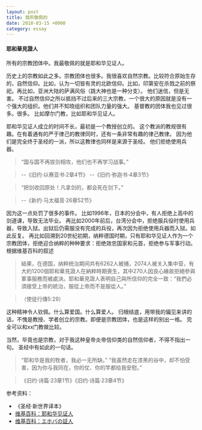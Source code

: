 ```yaml
---
layout: post
title: 我所敬佩的
date: 2018-03-15 +0900
category: essay
---
```


#### 耶和華見證人

所有的宗教团体中。我最敬佩的就是耶和华见证人。

历史上的宗教如此之多。宗教团体也很多。我很喜欢自然宗教。比较符合原始生存的，自然信仰。比如，认为一切皆有灵的北欧信仰。比如，印第安在杀戮之前的祭祀。再比如，亚洲大陆的萨满风俗（跳大神也是一种分支）。
他们迷信，但是无害。
不过自然信仰之所以抵挡不过后来的三大宗教，一个很大的原因就是没有一个强大的组织。他们并不知晓组织和团队力量的强大。
基督教的团体我也见过很多。很多。
比如摩尔门教，比如耶和华见证人。

耶和华见证人成立的时间不长，最初是一个教授创立的。
这个教派的教规很有趣。在有着通有的严于律己的教律同时，还有一条非常有趣的律己教律。
因为他们是完全终于圣经的一派，所以这教律也同样是来源于圣经。
他们拒绝使用兵器。

>“国与国不再拔剑相攻，他们也不再学习战事。”

>--《旧约·以赛亚书·2章4节》
>--《旧约·弥迦书·4章3节》

>“把剑收回原处！凡拿剑的，都会死在剑下。”

>--《新约·马太福音·26章52节》

因为这一点处罚了很多的事件。
比如1996年，日本的分会中，有人拒绝上高中的剑道课，导致无法毕业。
再比如2000年前后，台湾分会中，拒绝服兵役时使用兵器，导致入狱。出狱后仍需服没有完成的兵役，再次因为拒绝使用兵器而入狱。如此反复。
再比如回溯到20世纪初期，纳粹德国时期，只有耶和华见证人作为一个宗教团体，拒绝迎合纳粹的种种要求：拒绝效忠国家和元首，拒绝参与军事行动。根据维基百科的叙述

>結果，在德国，纳粹统治期间共有6262人被捕，2074人被关入集中营，有大約1200個耶和華見證人在納粹時期喪生，其中270人因良心緣故拒絕參與軍事服務而被處決。耶和華見證人表明自己與所信仰的完全一致：“我們必須接受上帝的統治，服從上帝而不是服從人。”

>（使徒行傳5:29）

这种精神令人钦佩。什么算爱国。什么算爱人。
归根结底，用带我的偏见来讲的话，不愧是教授、学者创立的宗教。即便是宗教团体，也是这样的别出一格。
完全可以和xx门教做比较。

当然，毕竟也是宗教，对于我这种皇帝炎帝信仰类的自然信仰者，不得不指出一句。
圣经中有如此的一句话。

>“耶和华是我的牧者，我必一无所缺。”
>“我虽然走在漆黑的谷中，却不怕受害，因为你与我同在，你的仗、你的竿都给我安慰。”

>《旧约·诗篇·23章1节》《旧约·诗篇·23章4节》

参考资料：

- 《圣经·新世界译本》
- [维基百科：耶和华见证人](https://zh.wikipedia.org/wiki/%E8%80%B6%E5%92%8C%E8%8F%AF%E8%A6%8B%E8%AD%89%E4%BA%BA#%E8%A2%AB%E8%BF%AB%E5%AE%B3%E5%8F%B2)
- [维基百科：エホバの証人](https://ja.wikipedia.org/wiki/%E3%82%A8%E3%83%9B%E3%83%90%E3%81%AE%E8%A8%BC%E4%BA%BA)
